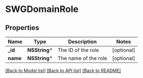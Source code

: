 # SWGDomainRole

## Properties
Name | Type | Description | Notes
------------ | ------------- | ------------- | -------------
**_id** | **NSString*** | The ID of the role | [optional] 
**name** | **NSString*** | The name of the role | [optional] 

[[Back to Model list]](../README.md#documentation-for-models) [[Back to API list]](../README.md#documentation-for-api-endpoints) [[Back to README]](../README.md)


